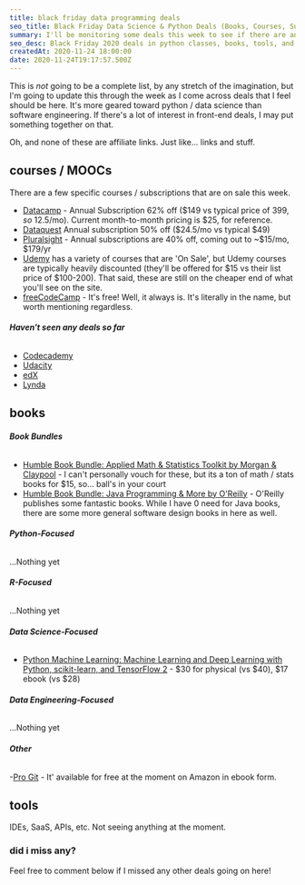 ```yaml
---
title: black friday data programming deals 
seo_title: Black Friday Data Science & Python Deals (Books, Courses, Subscriptions, etc.)
summary: I'll be monitoring some deals this week to see if there are any interesting offerings around in python, r, data science, etc.
seo_desc: Black Friday 2020 deals in python classes, books, tools, and more.
createdAt: 2020-11-24 18:00:00
date: 2020-11-24T19:17:57.500Z
---
```


This is *not* going to be a complete list, by any stretch of the imagination, but I'm going to update this through the week as I come across deals that I feel should be here.  It's more geared toward python / data science than software engineering.  If there's a lot of interest in front-end deals, I may put something together on that.

Oh, and none of these are affiliate links. Just like... links and stuff.

## courses / MOOCs

There are a few specific courses / subscriptions that are on sale this week.

- [Datacamp](https://www.datacamp.com/promo/black-friday-2020) - Annual Subscription 62% off ($149 vs typical price of $399, so ~$12.5/mo). Current month-to-month pricing is $25, for reference.
- [Dataquest](https://www.dataquest.io/subscribe) Annual subscription 50% off ($24.5/mo vs typical $49)
- [Pluralsight](https://www.pluralsight.com/pricing/skills) - Annual subscriptions are 40% off, coming out to ~$15/mo, $179/yr
- [Udemy](https://www.udemy.com/) has a variety of courses that are 'On Sale', but Udemy courses are typically heavily discounted (they'll be offered for $15 vs their list price of $100-200).  That said, these are still on the cheaper end of what you'll see on the site.
- [freeCodeCamp](https://www.freecodecamp.org/learn) - It's free! Well, it always is. It's literally in the name, but worth mentioning regardless.

###### **Haven't seen any deals so far**
- [Codecademy](https://www.codecademy.com/)
- [Udacity](https://www.udacity.com/)
- [edX](https://www.edx.org/)
- [Lynda](https://www.lynda.com/)


## books

###### **Book Bundles**
- [Humble Book Bundle: Applied Math & Statistics Toolkit by Morgan & Claypool](https://www.humblebundle.com/books/applied-math-statistics-toolkit-morgan-claypool-books) - I can't personally vouch for these, but its a ton of math / stats books for $15, so... ball's in your court
- [Humble Book Bundle: Java Programming & More by O'Reilly](https://www.humblebundle.com/books/java-programming-more-oreilly-books) - O'Reilly publishes some fantastic books.  While I have 0 need for Java books, there are some more general software design books in here as well.


###### **Python-Focused**

...Nothing yet

###### **R-Focused**

...Nothing yet

###### **Data Science-Focused**
- [Python Machine Learning: Machine Learning and Deep Learning with Python, scikit-learn, and TensorFlow 2](https://www.amazon.com/Python-Machine-Learning-scikit-learn-TensorFlow/dp/1789955750) - $30 for physical (vs $40), $17 ebook (vs $28)

###### **Data Engineering-Focused**

...Nothing yet

###### **Other**
-[Pro Git](https://www.amazon.com/Pro-Git-Scott-Chacon-ebook/dp/B01ISNIKES) - It' available for free at the moment on Amazon in ebook form.


## tools

IDEs, SaaS, APIs, etc.  Not seeing anything at the moment.


### did i miss any?

Feel free to comment below if I missed any other deals going on here!